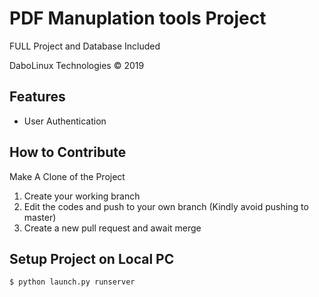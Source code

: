 # PDF Manuplation tools Project

FULL Project and Database Included

DaboLinux Technologies © 2019

## Features

- User Authentication

## How to Contribute

Make A Clone of the Project

1. Create your working branch
2. Edit the codes and push to your own branch (Kindly avoid pushing to master)
3. Create a new pull request and await merge


## Setup Project on Local PC

    $ python launch.py runserver
